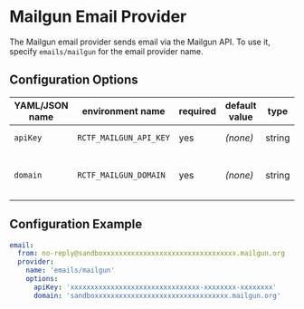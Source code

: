 # Mailgun Email Provider

The Mailgun email provider sends email via the Mailgun API. To use it, specify `emails/mailgun` for the email provider name.

## Configuration Options

| YAML/JSON name | environment name       | required | default value | type   | description                 |
| -------------- | ---------------------- | -------- | ------------- | ------ | --------------------------- |
| `apiKey`       | `RCTF_MAILGUN_API_KEY` | yes      | _(none)_      | string | Mailgun API key             |
| `domain`       | `RCTF_MAILGUN_DOMAIN`  | yes      | _(none)_      | string | A registered Mailgun domain |

## Configuration Example

```yaml
email:
  from: no-reply@sandboxxxxxxxxxxxxxxxxxxxxxxxxxxxxxxxxx.mailgun.org
  provider:
    name: 'emails/mailgun'
    options:
      apiKey: 'xxxxxxxxxxxxxxxxxxxxxxxxxxxxxxxx-xxxxxxxx-xxxxxxxx'
      domain: 'sandboxxxxxxxxxxxxxxxxxxxxxxxxxxxxxxxxx.mailgun.org'
```
